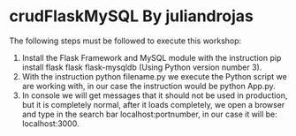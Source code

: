 # crudFlaskMySQL By juliandrojas
The following steps must be followed to execute this workshop:
1. Install the Flask Framework and MySQL module with the instruction pip install flask flask flask-mysqldb (Using Python version number 3).
2. With the instruction python filename.py we execute the Python script we are working with, in our case the instruction would be python App.py.
3. In console we will get messages that it should not be used in production, but it is completely normal, after it loads completely, we open a browser and type in the search bar localhost:portnumber, in our case it will be: localhost:3000.